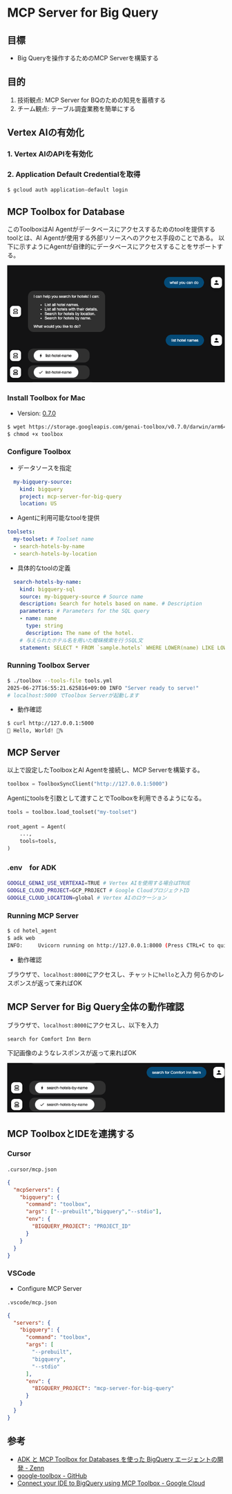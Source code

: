 # MCP Server for Big Query

## 目標

- Big Queryを操作するためのMCP Serverを構築する

## 目的

1. 技術観点: MCP Server for BQのための知見を蓄積する
2. チーム観点: テーブル調査業務を簡単にする

## Vertex AIの有効化

### 1. Vertex AIのAPIを有効化

### 2. Application Default Credentialを取得

```sh
$ gcloud auth application-default login
```

## MCP Toolbox for Database

このToolboxはAI Agentがデータベースにアクセスするためのtoolを提供する
toolとは、AI Agentが使用する外部リソースへのアクセス手段のことである。
以下に示すようにAgentが自律的にデータベースにアクセスすることをサポートする。

![alt text](imgs/tool.png)

### Install Toolbox for Mac

- Version: [0.7.0](https://github.com/googleapis/genai-toolbox/releases/tag/v0.7.0)

```sh
$ wget https://storage.googleapis.com/genai-toolbox/v0.7.0/darwin/arm64/toolbox
$ chmod +x toolbox
```

### Configure Toolbox

- データソースを指定

```yaml
  my-bigquery-source:
    kind: bigquery
    project: mcp-server-for-big-query
    location: US
```

- Agentに利用可能なtoolを提供

```yaml
toolsets:
  my-toolset: # Toolset name
  - search-hotels-by-name
  - search-hotels-by-location
```

- 具体的なtoolの定義

```yaml
  search-hotels-by-name:
    kind: bigquery-sql
    source: my-bigquery-source # Source name
    description: Search for hotels based on name. # Description
    parameters: # Parameters for the SQL query
    - name: name
      type: string
      description: The name of the hotel.
    # 与えられたホテル名を用いた曖昧検索を行うSQL文
    statement: SELECT * FROM `sample.hotels` WHERE LOWER(name) LIKE LOWER(CONCAT('%', @name, '%'));
```

### Running Toolbox Server

```sh
$ ./toolbox --tools-file tools.yml
2025-06-27T16:55:21.625816+09:00 INFO "Server ready to serve!" 
# localhost:5000 でToolbox Serverが起動します
```

- 動作確認

```sh
$ curl http://127.0.0.1:5000
🧰 Hello, World! 🧰%     
```

## MCP Server

以上で設定したToolboxとAI Agentを接続し、MCP Serverを構築する。

```py
toolbox = ToolboxSyncClient("http://127.0.0.1:5000")
```

Agentにtoolsを引数として渡すことでToolboxを利用できるようになる。

```py
tools = toolbox.load_toolset("my-toolset")

root_agent = Agent(
    ...,
    tools=tools,
)
```

### .env　for ADK

```sh
GOOGLE_GENAI_USE_VERTEXAI=TRUE # Vertex AIを使用する場合はTRUE
GOOGLE_CLOUD_PROJECT=GCP_PROJECT # Google CloudプロジェクトID
GOOGLE_CLOUD_LOCATION=global # Vertex AIのロケーション
```

### Running MCP Server

```sh
$ cd hotel_agent
$ adk web
INFO:     Uvicorn running on http://127.0.0.1:8000 (Press CTRL+C to quit)
```

- 動作確認

ブラウザで、`localhost:8000`にアクセスし、チャットに`hello`と入力
何らかのレスポンスが返って来ればOK

## MCP Server for Big Query全体の動作確認

ブラウザで、`localhost:8000`にアクセスし、以下を入力

```
search for Comfort Inn Bern
```

下記画像のようなレスポンスが返って来ればOK

![alt text](imgs/demo.png)

## MCP ToolboxとIDEを連携する

### Cursor

`.cursor/mcp.json`

```json
{
  "mcpServers": {
    "bigquery": {
      "command": "toolbox",
      "args": ["--prebuilt","bigquery","--stdio"],
      "env": {
        "BIGQUERY_PROJECT": "PROJECT_ID"
      }
    }
  }
}
```
### VSCode

- Configure MCP Server

`.vscode/mcp.json`

```json
{
  "servers": {
    "bigquery": {
      "command": "toolbox",
      "args": [
        "--prebuilt",
        "bigquery",
        "--stdio"
      ],
      "env": {
        "BIGQUERY_PROJECT": "mcp-server-for-big-query"
      }
    }
  }
}
```

## 参考

- [ADK と MCP Toolbox for Databases を使った BigQuery エージェントの開発 - Zenn](https://zenn.dev/hiracky16/articles/90162823db6a4b44a839)
- [google-toolbox - GitHub](https://github.com/googleapis/genai-toolbox) 
- [Connect your IDE to BigQuery using MCP Toolbox - Google Cloud](https://cloud.google.com/bigquery/docs/pre-built-tools-with-mcp-toolbox)
